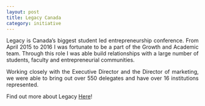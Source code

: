 ```yaml
---
layout: post
title: Legacy Canada
category: initiative
---
```


<p align="justify">Legacy is Canada’s biggest student led entrepreneurship conference. From April 2015 to 2016 I was fortunate to be a part of the Growth and Academic team. Through this role I was able build relationships with a large number of students, faculty and entrepreneurial communities.</p>

<p align="justify">Working closely with the Executive Director and the Director of marketing, we were able to bring out over 550 delegates and have over 16 institutions represented. </p> 

<p align="justify">Find out more about Legacy <a href="http://www.legacycan.ca/">Here</a>! </p>


